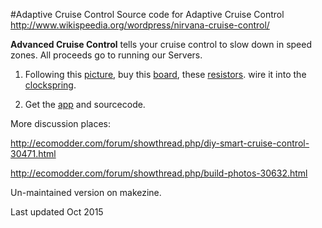 #Adaptive Cruise Control
Source code for Adaptive Cruise Control
http://www.wikispeedia.org/wordpress/nirvana-cruise-control/

**Advanced Cruise Control** tells your cruise control to slow down in speed zones. All proceeds go to running our Servers.

1. Following this [picture](http://www.wikispeedia.org/bonitasoft/Untitled.png), buy this [board](http://www.tinyosshop.com/index.php?route=product/product&filter_name=relay%20bluetooth&filter_description=true&filter_sub_category=true&product_id=362), these [resistors](http://toplowridersites.com/2006-pt-cruiser-wiring-diagram/ww2.justanswer.com*uploads*Protech8*2010-08-02_050831_pt2.gif/www.justanswer.com*chrysler*3tvwewiringdiagram2004ptcruiser.../). wire it into the [clockspring](http://www.ptcruiserlinks.com/forum/tech-performance-forum/21853-just-bought-2002-pt-cruiser-snag-list-can-you-help.html).

2. Get the [app](https://play.google.com/store/apps/details?id=org.wikispeedia.roadrage2&hl=en) and sourcecode.

More discussion places:

http://ecomodder.com/forum/showthread.php/diy-smart-cruise-control-30471.html

http://ecomodder.com/forum/showthread.php/build-photos-30632.html

Un-maintained version on makezine.

Last updated Oct 2015
